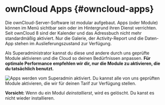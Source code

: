 # ownCloud Apps {#owncloud-apps}

Die ownCloud-Server-Software ist modular aufgebaut. Apps (oder Module) können im Menü sichtbar sein oder im Hintergrund ihren Dienst verrichten. Seit ownCloud 8 sind der Kalender und das Adressbuch nicht mehr standardmäßig aktiviert. Nur die Galerie, der Activity-Report und die Daten-App stehen im Auslieferungszustand zur Verfügung.

Als Superadministrator kannst du diese und andere durch uns geprüfte Module aktivieren und die Cloud so deinen Bedürfnissen anpassen. **Für optimale Performance empfehlen wir dir, nur die Module zu aktivieren, die du tatsächlich benutzt.**

![Apps werden vom Superadmin aktiviert. Du kannst alle von uns geprüften Module aktivieren, die wir für deinen Tarif zur Verfügung stellen.](https://lehre.nimmerland.de/index.php/s/uMsHlmTiWtYXckK/download)

**Vorsicht:** Wenn du ein Modul *deinstallierst*, wird es gelöscht. Du kanst es nicht wieder installieren.